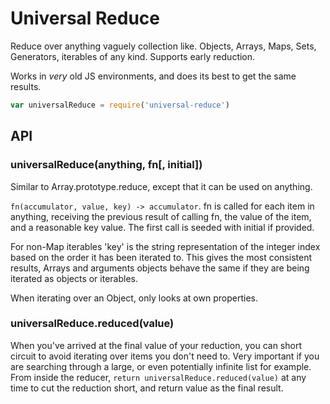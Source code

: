 # Universal Reduce

Reduce over anything vaguely collection like. Objects, Arrays, Maps, Sets,
Generators, iterables of any kind. Supports early reduction.

Works in *very* old JS environments, and does its best to get the same results.

```javascript
var universalReduce = require('universal-reduce')
```

## API

### universalReduce(anything, fn[, initial])

Similar to Array.prototype.reduce, except that it can be used on anything.

`fn(accumulator, value, key) -> accumulator`. fn is called for each item in
anything, receiving the previous result of calling fn, the value of the item,
and a reasonable key value. The first call is seeded with initial if provided.

For non-Map iterables 'key' is the string representation of the integer index
based on the order it has been iterated to. This gives the most consistent
results, Arrays and arguments objects behave the same if they are being
iterated as objects or iterables.

When iterating over an Object, only looks at own properties.

### universalReduce.reduced(value)

When you've arrived at the final value of your reduction, you can short circuit
to avoid iterating over items you don't need to. Very important if you are
searching through a large, or even potentially infinite list for example.
From inside the reducer, `return universalReduce.reduced(value)` at any time
to cut the reduction short, and return value as the final result.


